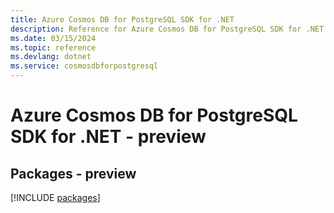 ```yaml
---
title: Azure Cosmos DB for PostgreSQL SDK for .NET
description: Reference for Azure Cosmos DB for PostgreSQL SDK for .NET
ms.date: 03/15/2024
ms.topic: reference
ms.devlang: dotnet
ms.service: cosmosdbforpostgresql
---
```

# Azure Cosmos DB for PostgreSQL SDK for .NET - preview
## Packages - preview
[!INCLUDE [packages](cosmos-db-for-postgresql-index.md)]